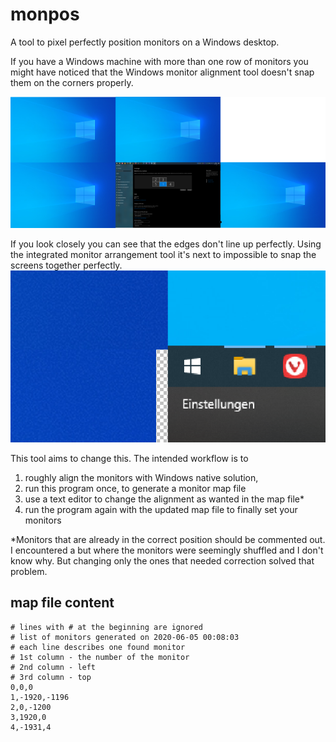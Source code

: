 # monpos
A tool to pixel perfectly position monitors on a Windows desktop.

If you have a Windows machine with more than one row of monitors you might have noticed that the Windows monitor alignment tool doesn't snap them on the corners properly.

![Multi monitor Desktop misaligned](https://raw.githubusercontent.com/misel228/monpos/main/images/desktop.png "Multi monitor Desktop misaligned")

If you look closely you can see that the edges don't line up perfectly. Using the integrated monitor arrangement tool it's next to impossible to snap the screens together perfectly.
![Corner Zoom](https://raw.githubusercontent.com/misel228/monpos/main/images/desktop_zoom_mismatched_corners.png "Corner Zoom")


This tool aims to change this. The intended workflow is to 
1. roughly align the monitors with Windows native solution,
2. run this program once, to generate a monitor map file
3. use a text editor to change the alignment as wanted in the map file*
4. run the program again with the updated map file to finally set your monitors

*Monitors that are already in the correct position should be commented out. I encountered a but where the monitors were seemingly shuffled and I don't know why. But changing only the ones that needed correction solved that problem.

## map file content

```
# lines with # at the beginning are ignored
# list of monitors generated on 2020-06-05 00:08:03
# each line describes one found monitor
# 1st column - the number of the monitor
# 2nd column - left 
# 3rd column - top
0,0,0
1,-1920,-1196
2,0,-1200
3,1920,0
4,-1931,4
```
